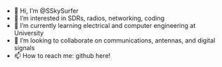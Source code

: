 - 👋 Hi, I’m @SSkySurfer
- 👀 I’m interested in SDRs, radios, networking, coding
- 🌱 I’m currently learning electrical and computer engineering at University
- 💞️ I’m looking to collaborate on communications, antennas, and digital signals
- 📫 How to reach me: github here!

<!---
SSkySurfer/SSkySurfer is a ✨ special ✨ repository because its `README.md` (this file) appears on your GitHub profile.
You can click the Preview link to take a look at your changes.
--->
